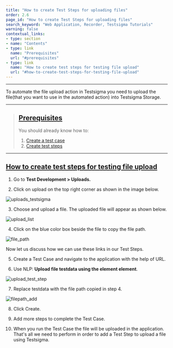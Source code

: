 ```yaml
---
title: "How to create Test Steps for uploading files"
order: 2.6
page_id: "How to create Test Steps for uploading files"
search_keyword: "Web Application, Recorder, Testsigma Tutorials"
warning: false
contextual_links:
- type: section
- name: "Contents"
- type: link
  name: "Prerequisites"
  url: "#prerequisites"
- type: link
  name: "How to create test steps for testing file upload"
  url: "#how-to-create-test-steps-for-testing-file-upload"
---
```


---

To automate the file upload action in Testsigma you need to upload the file(that you want to use in the automated action) into Testsigma Storage.

---

> ## [Prerequisites](#prerequisites)
> You should already know how to:
> 1. [Create a test case](https://testsigma.com/docs/test-cases/manage/add-edit-delete/)
> 2. [Create test steps](https://testsigma.com/docs/test-cases/create-steps-nl/)

---

## [How to create test steps for testing file upload](#how-to-create-test-steps-for-testing-file-upload)

1. Go to **Test Development > Uploads.**

2. Click on upload on the top right corner as shown in the image below.

![uploads_testsigma](https://docs.testsigma.com/tutorials/videos/automate-file-upload-cases/uploads_testsigma.png)

3. Choose and upload a file. The uploaded file will appear as shown below.

![upload_list](https://docs.testsigma.com/tutorials/videos/automate-file-upload-cases/upload_list.png)

4. Click on the blue color box beside the file to copy the file path.

![file_path](https://docs.testsigma.com/tutorials/videos/automate-file-upload-cases/file_path.png)

Now let us discuss how we can use these links in our Test Steps.

5. Create a Test Case and navigate to the application with the help of URL.

6. Use NLP:  **Upload file testdata using the element element**.

![upload_test_step](https://docs.testsigma.com/tutorials/videos/automate-file-upload-cases/upload_test_step.png)

7. Replace testdata with the file path copied in step 4.

![filepath_add](https://docs.testsigma.com/tutorials/videos/automate-file-upload-cases/filepath_add.png)

8. Click Create.

9. Add more steps to complete the Test Case.

10. When you run the Test Case the file will be uploaded in the application.
    That's all we need to perform in order to add a Test Step to upload a file using Testsigma.

